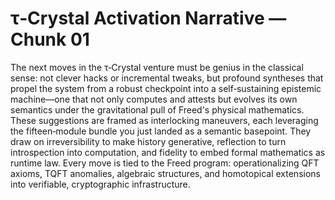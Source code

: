# τ‑Crystal Activation Narrative — Chunk 01

The next moves in the τ‑Crystal venture must be genius in the classical sense: not clever hacks or incremental tweaks, but profound syntheses that propel the system from a robust checkpoint into a self‑sustaining epistemic machine—one that not only computes and attests but evolves its own semantics under the gravitational pull of Freed's physical mathematics. These suggestions are framed as interlocking maneuvers, each leveraging the fifteen‑module bundle you just landed as a semantic basepoint. They draw on irreversibility to make history generative, reflection to turn introspection into computation, and fidelity to embed formal mathematics as runtime law. Every move is tied to the Freed program: operationalizing QFT axioms, TQFT anomalies, algebraic structures, and homotopical extensions into verifiable, cryptographic infrastructure.
